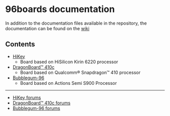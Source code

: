 # 96boards documentation

In addition to the documentation files available in the repository,
the documentation can be found on the [wiki](https://github.com/96boards/documentation/wiki)

## Contents

- [HiKey](https://github.com/96boards/documentation/blob/master/hikey/README.md)
   - Board based on HiSilicon Kirin 6220 processor
- [DragonBoard™ 410c](https://github.com/96boards/documentation/blob/master/dragonboard410c/README.md)
   - Board based on Qualcomm® Snapdragon™ 410 processor
- [Bubblegum-96](https://github.com/96boards/documentation/blob/master/bubblegum-96/README.md)
   - Board based on Actions Semi S900 Processor

***

- [HiKey forums](http://www.96boards.org/forums/forum/products/hikey/)
- [DragonBoard™ 410c forums](http://www.96boards.org/forums/forum/products/dragonboard410c/)
- [Bubblegum-96 forums](http://www.96boards.org/forums/forum/products/bubblegum96/)
